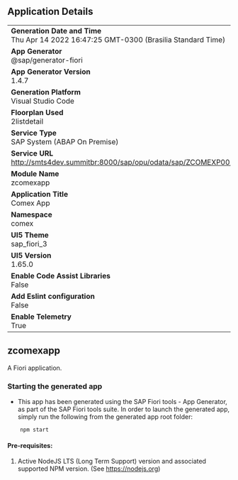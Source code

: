 ## Application Details
|               |
| ------------- |
|**Generation Date and Time**<br>Thu Apr 14 2022 16:47:25 GMT-0300 (Brasilia Standard Time)|
|**App Generator**<br>@sap/generator-fiori|
|**App Generator Version**<br>1.4.7|
|**Generation Platform**<br>Visual Studio Code|
|**Floorplan Used**<br>2listdetail|
|**Service Type**<br>SAP System (ABAP On Premise)|
|**Service URL**<br>http://smts4dev.summitbr:8000/sap/opu/odata/sap/ZCOMEXP001_SRV
|**Module Name**<br>zcomexapp|
|**Application Title**<br>Comex App|
|**Namespace**<br>comex|
|**UI5 Theme**<br>sap_fiori_3|
|**UI5 Version**<br>1.65.0|
|**Enable Code Assist Libraries**<br>False|
|**Add Eslint configuration**<br>False|
|**Enable Telemetry**<br>True|

## zcomexapp

A Fiori application.

### Starting the generated app

-   This app has been generated using the SAP Fiori tools - App Generator, as part of the SAP Fiori tools suite.  In order to launch the generated app, simply run the following from the generated app root folder:

```
    npm start
```

#### Pre-requisites:

1. Active NodeJS LTS (Long Term Support) version and associated supported NPM version.  (See https://nodejs.org)


